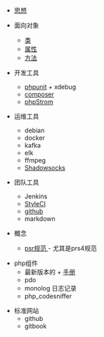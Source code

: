 
* [思想](README.md)

* 面向对象
    + [类](Object-oriented/class.md)
    + [属性](Object-oriented/attribute.md)
    + [方法](Object-oriented/method.md)

* 开发工具
    + [phpunit](phpunit/readme.md) + xdebug
    + [composer](https://getcomposer.org/)
    + [phpStrom](phpStrom/readme.md)
    
* 运维工具
    + debian
    + docker
    + kafka
    + elk
    + ffmpeg
    + [Shadowsocks](https://i.ssvpn.me/)

* 团队工具
    + Jenkins
    + [StyleCI](StyleCI/README.md)
    + [github](https://github.com)
    + markdown

* 概念
    + [psr规范 ](https://github.com/PizzaLiu/PHP-FIG) - 尤其是prs4规范
    
+ php组件
    + 最新版本的 + [手册](php/readme.md)
    + pdo
    + monolog 日志记录
    + php_codesniffer

* 标准网站
    + github
    + gitbook
    